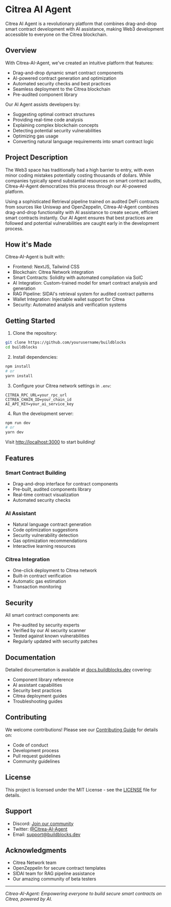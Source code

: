 # Citrea AI Agent

Citrea AI Agent is a revolutionary platform that combines drag-and-drop smart contract development with AI assistance, making Web3 development accessible to everyone on the Citrea blockchain.

## Overview

With Citrea-AI-Agent, we've created an intuitive platform that features:
- Drag-and-drop dynamic smart contract components
- AI-powered contract generation and optimization
- Automated security checks and best practices
- Seamless deployment to the Citrea blockchain
- Pre-audited component library

Our AI Agent assists developers by:
- Suggesting optimal contract structures
- Providing real-time code analysis
- Explaining complex blockchain concepts
- Detecting potential security vulnerabilities
- Optimizing gas usage
- Converting natural language requirements into smart contract logic

## Project Description

The Web3 space has traditionally had a high barrier to entry, with even minor coding mistakes potentially costing thousands of dollars. While companies typically spend substantial resources on smart contract audits, Citrea-AI-Agent democratizes this process through our AI-powered platform.

Using a sophisticated Retrieval pipeline trained on audited DeFi contracts from sources like Uniswap and OpenZeppelin, Citrea-AI-Agent combines drag-and-drop functionality with AI assistance to create secure, efficient smart contracts instantly. Our AI Agent ensures that best practices are followed and potential vulnerabilities are caught early in the development process.

## How it's Made

Citrea-AI-Agent is built with:
- Frontend: NextJS, Tailwind CSS
- Blockchain: Citrea Network integration
- Smart Contracts: Solidity with automated compilation via SolC
- AI Integration: Custom-trained model for smart contract analysis and generation
- RAG Pipeline: SIDAI's retrieval system for audited contract patterns
- Wallet Integration: Injectable wallet support for Citrea
- Security: Automated analysis and verification systems

## Getting Started

1. Clone the repository:
```bash
git clone https://github.com/yourusername/buildblocks
cd buildblocks
```

2. Install dependencies:
```bash
npm install
# or
yarn install
```

3. Configure your Citrea network settings in `.env`:
```env
CITREA_RPC_URL=your_rpc_url
CITREA_CHAIN_ID=your_chain_id
AI_API_KEY=your_ai_service_key
```

4. Run the development server:
```bash
npm run dev
# or
yarn dev
```

Visit [http://localhost:3000](http://localhost:3000) to start building!

## Features

### Smart Contract Building
- Drag-and-drop interface for contract components
- Pre-built, audited components library
- Real-time contract visualization
- Automated security checks

### AI Assistant
- Natural language contract generation
- Code optimization suggestions
- Security vulnerability detection
- Gas optimization recommendations
- Interactive learning resources

### Citrea Integration
- One-click deployment to Citrea network
- Built-in contract verification
- Automatic gas estimation
- Transaction monitoring

## Security

All smart contract components are:
- Pre-audited by security experts
- Verified by our AI security scanner
- Tested against known vulnerabilities
- Regularly updated with security patches

## Documentation

Detailed documentation is available at [docs.buildblocks.dev](https://docs.buildblocks.dev) covering:
- Component library reference
- AI assistant capabilities
- Security best practices
- Citrea deployment guides
- Troubleshooting guides

## Contributing

We welcome contributions! Please see our [Contributing Guide](CONTRIBUTING.md) for details on:
- Code of conduct
- Development process
- Pull request guidelines
- Community guidelines

## License

This project is licensed under the MIT License - see the [LICENSE](LICENSE) file for details.

## Support

- Discord: [Join our community](https://discord.gg/buildblocks)
- Twitter: [@Citrea-AI-Agent](https://twitter.com/buildblocks)
- Email: support@buildblocks.dev

## Acknowledgments

- Citrea Network team
- OpenZeppelin for secure contract templates
- SIDAI team for RAG pipeline assistance
- Our amazing community of beta testers

---

*Citrea-AI-Agent: Empowering everyone to build secure smart contracts on Citrea, powered by AI.*
